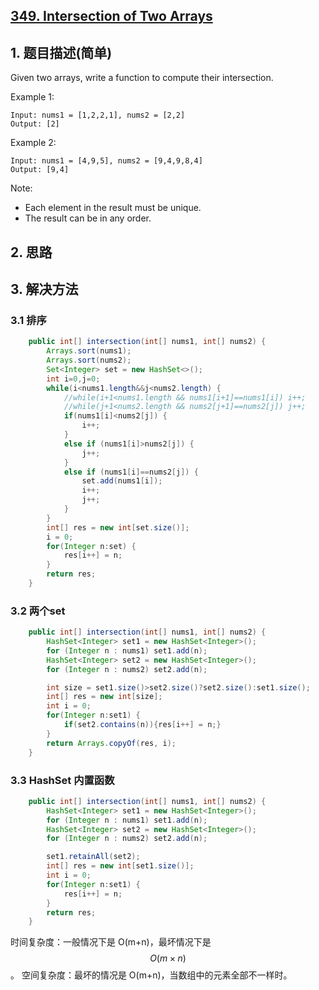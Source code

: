 ## [349. Intersection of Two Arrays](https://leetcode-cn.com/problems/intersection-of-two-arrays/)

## 1. 题目描述(简单)

Given two arrays, write a function to compute their intersection.

Example 1:
```
Input: nums1 = [1,2,2,1], nums2 = [2,2]
Output: [2]
```
Example 2:
```
Input: nums1 = [4,9,5], nums2 = [9,4,9,8,4]
Output: [9,4]
```
Note:

- Each element in the result must be unique.
- The result can be in any order.


## 2. 思路

## 3. 解决方法

### 3.1 排序


```java
    public int[] intersection(int[] nums1, int[] nums2) {
        Arrays.sort(nums1);
        Arrays.sort(nums2);
        Set<Integer> set = new HashSet<>();
        int i=0,j=0;
        while(i<nums1.length&&j<nums2.length) {
        	//while(i+1<nums1.length && nums1[i+1]==nums1[i]) i++;
            //while(j+1<nums2.length && nums2[j+1]==nums2[j]) j++;
        	if(nums1[i]<nums2[j]) {
        		i++;
        	}
        	else if (nums1[i]>nums2[j]) {
        		j++;
			}
        	else if (nums1[i]==nums2[j]) {
        		set.add(nums1[i]);
        		i++;
        		j++;
			}
        }
        int[] res = new int[set.size()];
        i = 0;
        for(Integer n:set) {
        	res[i++] = n;
        }
        return res;
    }
```

### 3.2 两个set


```java 
	public int[] intersection(int[] nums1, int[] nums2) {
		HashSet<Integer> set1 = new HashSet<Integer>();
		for (Integer n : nums1) set1.add(n);
		HashSet<Integer> set2 = new HashSet<Integer>();
		for (Integer n : nums2) set2.add(n);

		int size = set1.size()>set2.size()?set2.size():set1.size();
		int[] res = new int[size];
		int i = 0;
		for(Integer n:set1) {
			if(set2.contains(n)){res[i++] = n;}
		}
		return Arrays.copyOf(res, i);
	}
```



### 3.3 HashSet 内置函数


```java
	public int[] intersection(int[] nums1, int[] nums2) {
		HashSet<Integer> set1 = new HashSet<Integer>();
		for (Integer n : nums1) set1.add(n);
		HashSet<Integer> set2 = new HashSet<Integer>();
		for (Integer n : nums2) set2.add(n);

		set1.retainAll(set2);
		int[] res = new int[set1.size()];
		int i = 0;
		for(Integer n:set1) {
			res[i++] = n;
		}
		return res;
	}
```

时间复杂度：一般情况下是 O(m+n)，最坏情况下是 $$O(m \times n)$$。
空间复杂度：最坏的情况是 O(m+n)，当数组中的元素全部不一样时。


